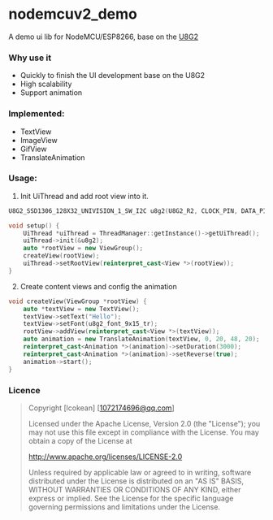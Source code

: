 # nodemcuv2_demo
A demo ui lib for NodeMCU/ESP8266, base on the [U8G2](https://github.com/olikraus/u8g2)

### Why use it
* Quickly to finish the UI development base on the U8G2
* High scalability
* Support animation

### Implemented:
* TextView
* ImageView
* GifView
* TranslateAnimation


### Usage:
1. Init UiThread and add root view into it.
```c++
U8G2_SSD1306_128X32_UNIVISION_1_SW_I2C u8g2(U8G2_R2, CLOCK_PIN, DATA_PIN, RESET_PIN);

void setup() {
    UiThread *uiThread = ThreadManager::getInstance()->getUiThread();
    uiThread->init(&u8g2);
    auto *rootView = new ViewGroup();
    createView(rootView);
    uiThread->setRootView(reinterpret_cast<View *>(rootView));
}
```

2. Create content views and config the animation
```c++
void createView(ViewGroup *rootView) {
    auto *textView = new TextView();
    textView->setText("Hello");
    textView->setFont(u8g2_font_9x15_tr);
    rootView->addView(reinterpret_cast<View *>(textView));
    auto animation = new TranslateAnimation(textView, 0, 20, 48, 20);
    reinterpret_cast<Animation *>(animation)->setDuration(3000);
    reinterpret_cast<Animation *>(animation)->setReverse(true);
    animation->start();
}
```


### Licence
> Copyright [lcokean] [1072174696@qq.com]
>
> Licensed under the Apache License, Version 2.0 (the "License");
> you may not use this file except in compliance with the License.
> You may obtain a copy of the License at
>
>    http://www.apache.org/licenses/LICENSE-2.0
>
> Unless required by applicable law or agreed to in writing, software
> distributed under the License is distributed on an "AS IS" BASIS,
> WITHOUT WARRANTIES OR CONDITIONS OF ANY KIND, either express or implied.
> See the License for the specific language governing permissions and
> limitations under the License.
